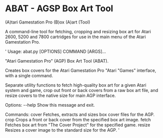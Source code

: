 # ABAT - AGSP Box Art Tool

(A)tari Gamestation Pro
(B)ox
(A)art
(Tool)

A command-line tool for fetching, cropping and resizing box art for Atari 2600, 5200 and 7800 cartridges for use in the main menu of the Atari Gamestation Pro.

'
Usage: abat.py [OPTIONS] COMMAND [ARGS]...

  "Atari Gamestation Pro" (AGP) Box Art Tool (ABAT).

  Creates box covers for the Atari Gamestation Pro "Atari "Games" interface,
  with a single command.

  Separate utility functions to fetch high-quality box art for a given Atari
  system and game, crop out front or back covers from a raw box art file, and
  resize covers to the native size for main AGP interface.

Options:
  --help  Show this message and exit.

Commands:
  cover   Fetches, extracts and sizes box cover files for the AGP.
  crop    Crops a front or back cover from the specified box art image.
  fetch   Fetches box art from "The Cover Project" for the specified game.
  resize  Resizes a cover image to the standard size for the AGP.
'
